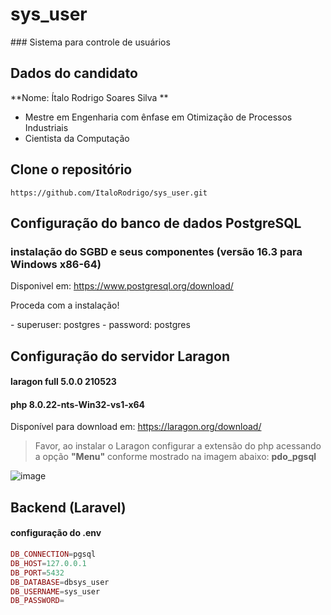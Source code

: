 <h1>sys_user </h1>
### Sistema para controle de usuários

## Dados do candidato
**Nome: Ítalo Rodrigo Soares Silva **
- Mestre em Engenharia com ênfase em Otimização de Processos Industriais
- Cientista da Computação

## Clone o repositório
~~~git
https://github.com/ItaloRodrigo/sys_user.git
~~~

## Configuração do banco de dados PostgreSQL

### instalação do SGBD e seus componentes (versão 16.3 para Windows x86-64)
Disponivel em: https://www.postgresql.org/download/
<p>Proceda com a instalação!</p>
- superuser: postgres
- password: postgres



## Configuração do servidor Laragon

#### laragon full 5.0.0 210523 
#### php 8.0.22-nts-Win32-vs1-x64
Disponível para download em: https://laragon.org/download/

>Favor, ao instalar o Laragon configurar a extensão do php acessando a opção **"Menu"** conforme mostrado na imagem abaixo: **pdo_pgsql**

![image](https://github.com/ItaloRodrigo/sys_user/assets/28151367/b64ba41c-1c0e-4fa7-9850-ae3f6fb84b78)


## Backend (Laravel)
#### configuração do .env 
~~~php
DB_CONNECTION=pgsql
DB_HOST=127.0.0.1
DB_PORT=5432
DB_DATABASE=dbsys_user
DB_USERNAME=sys_user
DB_PASSWORD=
~~~
